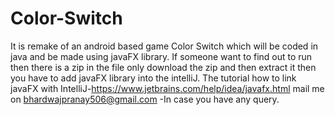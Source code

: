 # Color-Switch
It is remake of an android based game Color Switch which will be coded in java and be made using javaFX library.
If someone want to find out to run then there is a zip in the file only download the zip and then extract it then you have to add javaFX library into
the intelliJ.
The tutorial how to link javaFX with IntelliJ-https://www.jetbrains.com/help/idea/javafx.html
mail me on bhardwajpranay506@gmail.com -In case you have any query.
